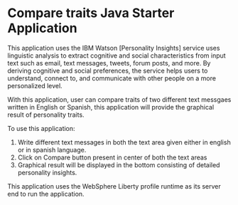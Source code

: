 # Compare traits Java Starter Application

  This application uses the IBM Watson [Personality Insights] service uses linguistic analysis to extract cognitive and social characteristics from input text such as email, text messages, tweets, forum posts, and more. By deriving cognitive and social preferences, the service helps users to understand, connect to, and communicate with other people on a more personalized level.

  With this application, user can compare traits of two different text messgaes written in English or Spanish, this application will provide the graphical result of personality traits.
  
  To use this application:
  1. Write different text messages in both the text area given either in english or in spanish language.
  2. Click on Compare button present in center of both the text areas
  3. Graphical result will be displayed in the bottom consisting of detailed personality insights.
  
  This application uses the WebSphere Liberty profile runtime as its server end to run the application.
  




